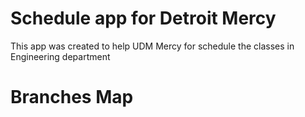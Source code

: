 # Schedule app for Detroit Mercy 

This app was created to help UDM Mercy for schedule the classes in Engineering department


# Branches Map 
